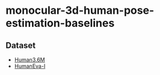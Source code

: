 # monocular-3d-human-pose-estimation-baselines

## Dataset
* [Human3.6M](http://vision.imar.ro/human3.6m/description.php)
* [HumanEva-I](http://humaneva.is.tue.mpg.de/)
